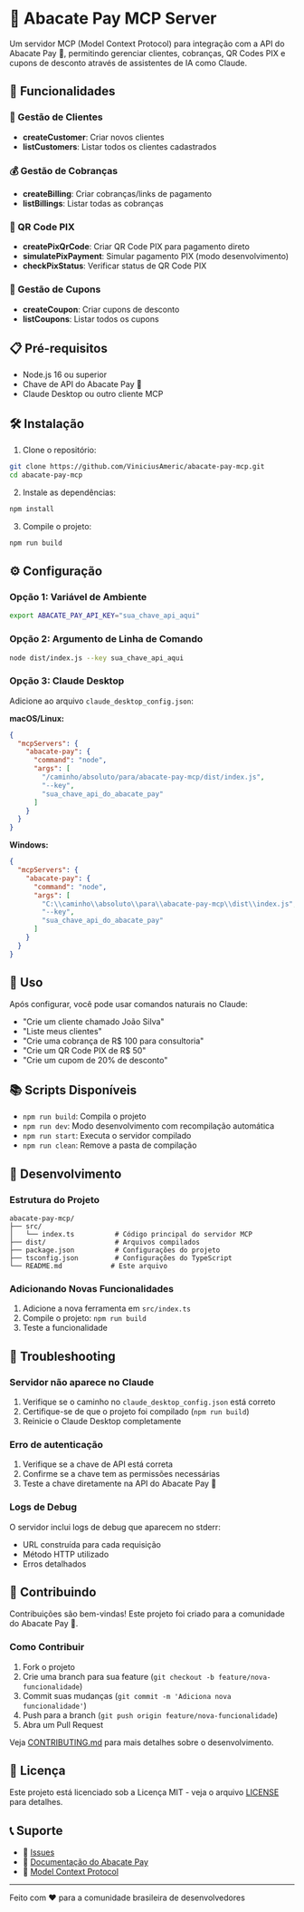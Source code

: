 # 🥑 Abacate Pay MCP Server

Um servidor MCP (Model Context Protocol) para integração com a API do Abacate Pay 🥑, permitindo gerenciar clientes, cobranças, QR Codes PIX e cupons de desconto através de assistentes de IA como Claude.

## 🚀 Funcionalidades

### 👥 Gestão de Clientes
- **createCustomer**: Criar novos clientes
- **listCustomers**: Listar todos os clientes cadastrados

### 💰 Gestão de Cobranças
- **createBilling**: Criar cobranças/links de pagamento
- **listBillings**: Listar todas as cobranças

### 📱 QR Code PIX
- **createPixQrCode**: Criar QR Code PIX para pagamento direto
- **simulatePixPayment**: Simular pagamento PIX (modo desenvolvimento)
- **checkPixStatus**: Verificar status de QR Code PIX

### 🎫 Gestão de Cupons
- **createCoupon**: Criar cupons de desconto
- **listCoupons**: Listar todos os cupons

## 📋 Pré-requisitos

- Node.js 16 ou superior
- Chave de API do Abacate Pay 🥑
- Claude Desktop ou outro cliente MCP

## 🛠️ Instalação

1. Clone o repositório:
```bash
git clone https://github.com/ViniciusAmeric/abacate-pay-mcp.git
cd abacate-pay-mcp
```

2. Instale as dependências:
```bash
npm install
```

3. Compile o projeto:
```bash
npm run build
```

## ⚙️ Configuração

### Opção 1: Variável de Ambiente
```bash
export ABACATE_PAY_API_KEY="sua_chave_api_aqui"
```

### Opção 2: Argumento de Linha de Comando
```bash
node dist/index.js --key sua_chave_api_aqui
```

### Opção 3: Claude Desktop
Adicione ao arquivo `claude_desktop_config.json`:

**macOS/Linux:**
```json
{
  "mcpServers": {
    "abacate-pay": {
      "command": "node",
      "args": [
        "/caminho/absoluto/para/abacate-pay-mcp/dist/index.js",
        "--key",
        "sua_chave_api_do_abacate_pay"
      ]
    }
  }
}
```

**Windows:**
```json
{
  "mcpServers": {
    "abacate-pay": {
      "command": "node",
      "args": [
        "C:\\caminho\\absoluto\\para\\abacate-pay-mcp\\dist\\index.js",
        "--key",
        "sua_chave_api_do_abacate_pay"
      ]
    }
  }
}
```

## 🎯 Uso

Após configurar, você pode usar comandos naturais no Claude:

- "Crie um cliente chamado João Silva"
- "Liste meus clientes"
- "Crie uma cobrança de R$ 100 para consultoria"
- "Crie um QR Code PIX de R$ 50"
- "Crie um cupom de 20% de desconto"

## 📚 Scripts Disponíveis

- `npm run build`: Compila o projeto
- `npm run dev`: Modo desenvolvimento com recompilação automática
- `npm run start`: Executa o servidor compilado
- `npm run clean`: Remove a pasta de compilação

## 🔧 Desenvolvimento

### Estrutura do Projeto
```
abacate-pay-mcp/
├── src/
│   └── index.ts          # Código principal do servidor MCP
├── dist/                 # Arquivos compilados
├── package.json          # Configurações do projeto
├── tsconfig.json         # Configurações do TypeScript
└── README.md            # Este arquivo
```

### Adicionando Novas Funcionalidades

1. Adicione a nova ferramenta em `src/index.ts`
2. Compile o projeto: `npm run build`
3. Teste a funcionalidade

## 🐛 Troubleshooting

### Servidor não aparece no Claude
1. Verifique se o caminho no `claude_desktop_config.json` está correto
2. Certifique-se de que o projeto foi compilado (`npm run build`)
3. Reinicie o Claude Desktop completamente

### Erro de autenticação
1. Verifique se a chave de API está correta
2. Confirme se a chave tem as permissões necessárias
3. Teste a chave diretamente na API do Abacate Pay 🥑

### Logs de Debug
O servidor inclui logs de debug que aparecem no stderr:
- URL construída para cada requisição
- Método HTTP utilizado
- Erros detalhados

## 🤝 Contribuindo

Contribuições são bem-vindas! Este projeto foi criado para a comunidade do Abacate Pay 🥑.

### Como Contribuir
1. Fork o projeto
2. Crie uma branch para sua feature (`git checkout -b feature/nova-funcionalidade`)
3. Commit suas mudanças (`git commit -m 'Adiciona nova funcionalidade'`)
4. Push para a branch (`git push origin feature/nova-funcionalidade`)
5. Abra um Pull Request

Veja [CONTRIBUTING.md](CONTRIBUTING.md) para mais detalhes sobre o desenvolvimento.

## 📄 Licença

Este projeto está licenciado sob a Licença MIT - veja o arquivo [LICENSE](LICENSE) para detalhes.

## 📞 Suporte

- 🐛 [Issues](https://github.com/ViniciusAmeric/abacate-pay-mcp/issues)
- 📖 [Documentação do Abacate Pay](https://docs.abacatepay.com)
- 🔧 [Model Context Protocol](https://modelcontextprotocol.io)

---

Feito com ❤️ para a comunidade brasileira de desenvolvedores


